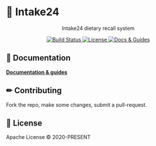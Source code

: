 # 🍔 Intake24

<p align='center'>
Intake24 dietary recall system
</p>

<p align='center'>
    <a href='https://github.com/MRC-Epid-it24/intake24/actions' target="__blank">
        <img alt="Build Status" src='https://github.com/MRC-Epid-it24/intake24/workflows/CI/badge.svg' >
    </a>
    <a href="https://github.com/MRC-Epid-it24/intake24/blob/master/LICENSE" target="__blank">
        <img alt="License" src="https://img.shields.io/github/license/MRC-Epid-it24/intake24">
    </a>
    <a href="https://docs.intake24.co.uk" target="__blank">
        <img alt="Docs & Guides" src="https://img.shields.io/static/v1?label=📖&message=Docs%20%26%20Guides&color=EF6C00">
    </a>
</p>

## 📖 Documentation

[**Documentation & guides**](https://docs.intake24.co.uk)

## ✏ Contributing

Fork the repo, make some changes, submit a pull-request.

## 📄 License

Apache License © 2020-PRESENT
